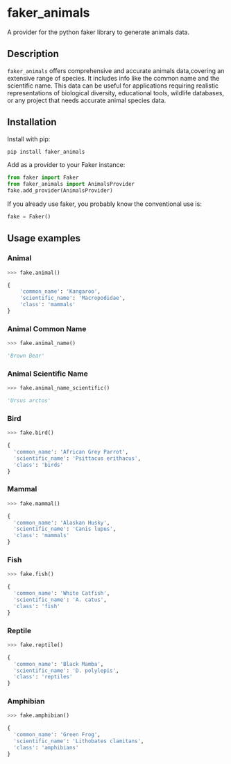 # faker_animals
A provider for the python faker library to generate animals data.

## Description

`faker_animals` offers comprehensive and accurate animals data,covering an extensive range of species. It includes info like the common name and the scientific name. This data can be useful for applications requiring realistic representations of biological diversity, educational tools, wildlife databases, or any project that needs accurate animal species data.

## Installation

Install with pip:

``` bash
pip install faker_animals
```

Add as a provider to your Faker instance:

``` python
from faker import Faker
from faker_animals import AnimalsProvider
fake.add_provider(AnimalsProvider)
```

If you already use faker, you probably know the conventional use is:

```python
fake = Faker()
```

## Usage examples

### Animal

``` python
>>> fake.animal()

{
    'common_name': 'Kangaroo',
    'scientific_name': 'Macropodidae',
    'class': 'mammals'
}
```


### Animal Common Name

``` python
>>> fake.animal_name()

'Brown Bear'
```

### Animal Scientific Name

``` python
>>> fake.animal_name_scientific()

'Ursus arctos'
```

### Bird

``` python
>>> fake.bird()

{
  'common_name': 'African Grey Parrot',
  'scientific_name': 'Psittacus erithacus',
  'class': 'birds'
}
```

### Mammal

``` python
>>> fake.mammal()

{
  'common_name': 'Alaskan Husky',
  'scientific_name': 'Canis lupus',
  'class': 'mammals'
}
```

### Fish

``` python
>>> fake.fish()

{
  'common_name': 'White Catfish',
  'scientific_name': 'A. catus',
  'class': 'fish'
}
```

### Reptile

``` python
>>> fake.reptile()

{
  'common_name': 'Black Mamba',
  'scientific_name': 'D. polylepis',
  'class': 'reptiles'
}
```

### Amphibian

``` python
>>> fake.amphibian()

{
  'common_name': 'Green Frog',
  'scientific_name': 'Lithobates clamitans',
  'class': 'amphibians'
}
```
